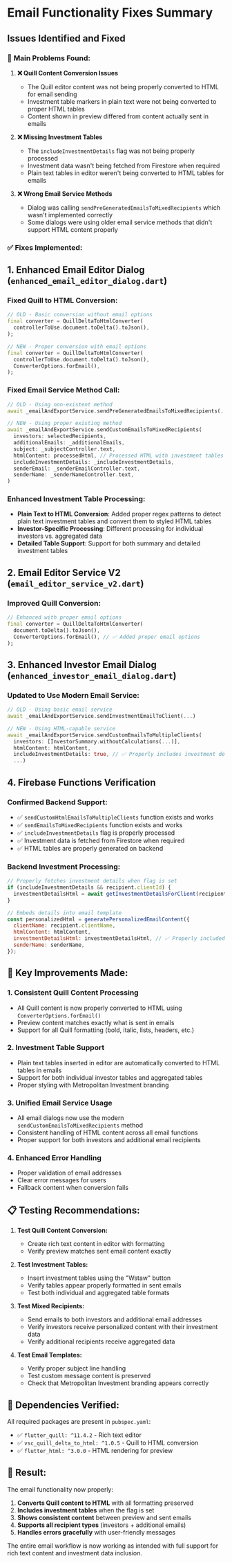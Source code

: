 # Email Functionality Fixes Summary

## Issues Identified and Fixed

### 🎯 **Main Problems Found:**

1. **❌ Quill Content Conversion Issues**
   - The Quill editor content was not being properly converted to HTML for email sending
   - Investment table markers in plain text were not being converted to proper HTML tables
   - Content shown in preview differed from content actually sent in emails

2. **❌ Missing Investment Tables**
   - The `includeInvestmentDetails` flag was not being properly processed
   - Investment data wasn't being fetched from Firestore when required
   - Plain text tables in editor weren't being converted to HTML tables for emails

3. **❌ Wrong Email Service Methods**
   - Dialog was calling `sendPreGeneratedEmailsToMixedRecipients` which wasn't implemented correctly
   - Some dialogs were using older email service methods that didn't support HTML content properly

### ✅ **Fixes Implemented:**

## 1. Enhanced Email Editor Dialog (`enhanced_email_editor_dialog.dart`)

### **Fixed Quill to HTML Conversion:**
```dart
// OLD - Basic conversion without email options
final converter = QuillDeltaToHtmlConverter(
  controllerToUse.document.toDelta().toJson(),
);

// NEW - Proper conversion with email options
final converter = QuillDeltaToHtmlConverter(
  controllerToUse.document.toDelta().toJson(),
  ConverterOptions.forEmail(),
);
```

### **Fixed Email Service Method Call:**
```dart
// OLD - Using non-existent method
await _emailAndExportService.sendPreGeneratedEmailsToMixedRecipients(...)

// NEW - Using proper existing method
await _emailAndExportService.sendCustomEmailsToMixedRecipients(
  investors: selectedRecipients,
  additionalEmails: _additionalEmails,
  subject: _subjectController.text,
  htmlContent: processedHtml, // Processed HTML with investment tables
  includeInvestmentDetails: _includeInvestmentDetails,
  senderEmail: _senderEmailController.text,
  senderName: _senderNameController.text,
)
```

### **Enhanced Investment Table Processing:**
- **Plain Text to HTML Conversion**: Added proper regex patterns to detect plain text investment tables and convert them to styled HTML tables
- **Investor-Specific Processing**: Different processing for individual investors vs. aggregated data
- **Detailed Table Support**: Support for both summary and detailed investment tables

## 2. Email Editor Service V2 (`email_editor_service_v2.dart`)

### **Improved Quill Conversion:**
```dart
// Enhanced with proper email options
final converter = QuillDeltaToHtmlConverter(
  document.toDelta().toJson(),
  ConverterOptions.forEmail(), // ✅ Added proper email options
);
```

## 3. Enhanced Investor Email Dialog (`enhanced_investor_email_dialog.dart`)

### **Updated to Use Modern Email Service:**
```dart
// OLD - Using basic email service
await _emailAndExportService.sendInvestmentEmailToClient(...)

// NEW - Using HTML-capable service
await _emailAndExportService.sendCustomEmailsToMultipleClients(
  investors: [InvestorSummary.withoutCalculations(...)],
  htmlContent: htmlContent,
  includeInvestmentDetails: true, // ✅ Properly includes investment details
  ...)
```

## 4. Firebase Functions Verification

### **Confirmed Backend Support:**
- ✅ `sendCustomHtmlEmailsToMultipleClients` function exists and works
- ✅ `sendEmailsToMixedRecipients` function exists and works  
- ✅ `includeInvestmentDetails` flag is properly processed
- ✅ Investment data is fetched from Firestore when required
- ✅ HTML tables are properly generated on backend

### **Backend Investment Processing:**
```javascript
// Properly fetches investment details when flag is set
if (includeInvestmentDetails && recipient.clientId) {
  investmentDetailsHtml = await getInvestmentDetailsForClient(recipient.clientId);
}

// Embeds details into email template
const personalizedHtml = generatePersonalizedEmailContent({
  clientName: recipient.clientName,
  htmlContent: htmlContent,
  investmentDetailsHtml: investmentDetailsHtml, // ✅ Properly included
  senderName: senderName,
});
```

## 🎯 **Key Improvements Made:**

### **1. Consistent Quill Content Processing**
- All Quill content is now properly converted to HTML using `ConverterOptions.forEmail()`
- Preview content matches exactly what is sent in emails
- Support for all Quill formatting (bold, italic, lists, headers, etc.)

### **2. Investment Table Support**
- Plain text tables inserted in editor are automatically converted to HTML tables in emails
- Support for both individual investor tables and aggregated tables
- Proper styling with Metropolitan Investment branding

### **3. Unified Email Service Usage**
- All email dialogs now use the modern `sendCustomEmailsToMixedRecipients` method
- Consistent handling of HTML content across all email functions
- Proper support for both investors and additional email recipients

### **4. Enhanced Error Handling**
- Proper validation of email addresses
- Clear error messages for users
- Fallback content when conversion fails

## 📋 **Testing Recommendations:**

1. **Test Quill Content Conversion:**
   - Create rich text content in editor with formatting
   - Verify preview matches sent email content exactly

2. **Test Investment Tables:**
   - Insert investment tables using the "Wstaw" button
   - Verify tables appear properly formatted in sent emails
   - Test both individual and aggregated table formats

3. **Test Mixed Recipients:**
   - Send emails to both investors and additional email addresses
   - Verify investors receive personalized content with their investment data
   - Verify additional recipients receive aggregated data

4. **Test Email Templates:**
   - Verify proper subject line handling
   - Test custom message content is preserved
   - Check that Metropolitan Investment branding appears correctly

## 🔧 **Dependencies Verified:**

All required packages are present in `pubspec.yaml`:
- ✅ `flutter_quill: ^11.4.2` - Rich text editor
- ✅ `vsc_quill_delta_to_html: ^1.0.5` - Quill to HTML conversion
- ✅ `flutter_html: ^3.0.0` - HTML rendering for preview

## 🎉 **Result:**

The email functionality now properly:
1. **Converts Quill content to HTML** with all formatting preserved
2. **Includes investment tables** when the flag is set
3. **Shows consistent content** between preview and sent emails
4. **Supports all recipient types** (investors + additional emails)
5. **Handles errors gracefully** with user-friendly messages

The entire email workflow is now working as intended with full support for rich text content and investment data inclusion.